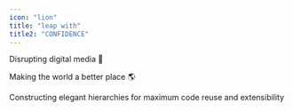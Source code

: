 ```yaml
---
icon: "lion"
title: "leap with"
title2: "CONFIDENCE"
---
```


Disrupting digital media 👊

Making the world a better place 🌎

Constructing elegant hierarchies for maximum code reuse and extensibility
